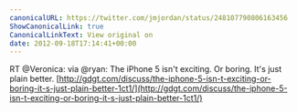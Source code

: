 ```yaml
---
canonicalURL: https://twitter.com/jmjordan/status/248107790806163456
ShowCanonicalLink: true
CanonicalLinkText: View original on
date: 2012-09-18T17:14:41+00:00
---
```

RT @Veronica: via @ryan: The iPhone 5 isn't exciting. Or boring. It's just plain better. [http://gdgt.com/discuss/the-iphone-5-isn-t-exciting-or-boring-it-s-just-plain-better-1ct1/](http://gdgt.com/discuss/the-iphone-5-isn-t-exciting-or-boring-it-s-just-plain-better-1ct1/)
